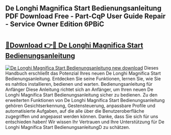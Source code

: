 ## De Longhi Magnifica Start Bedienungsanleitung PDF Download Free - Part-CqP User Guide Repair - Service Owner Edition 6PBiC

# <h2><a href="http://df2ff0t.blite.top/?on=De+Longhi+Magnifica+Start+Bedienungsanleitung">🔗Download 👉🔴 De Longhi Magnifica Start Bedienungsanleitung</a></h2>

[![De Longhi Magnifica Start Bedienungsanleitung new download](https://i.imgur.com/lujVjoI.png)](http://df2ff0t.blite.top/?on=De+Longhi+Magnifica+Start+Bedienungsanleitung)
Dieses Handbuch erschließt das Potenzial Ihres neuen De Longhi Magnifica Start Bedienungsanleitung. Entdecken Sie seine Funktionen, lernen Sie, wie Sie es nahtlos installieren, bedienen und warten. Bedienungsanleitung für Anfänger Diese Anleitung richtet sich an Anfänger, um Ihren neuen De Longhi Magnifica Start Bedienungsanleitung sicher zu bedienen. Zu den erweiterten Funktionen von De Longhi Magnifica Start Bedienungsanleitung gehören Gesichtserkennung, Gestensteuerung, anpassbare Profile und automatisierte Aufgaben, auf die alle über die Benutzeroberfläche zugegriffen und angepasst werden können. Danke, dass Sie sich für uns entschieden haben! Wir wissen Ihr Vertrauen und Ihre Unterstützung für De Longhi Magnifica Start BedienungsanleitungD zu schätzen.
